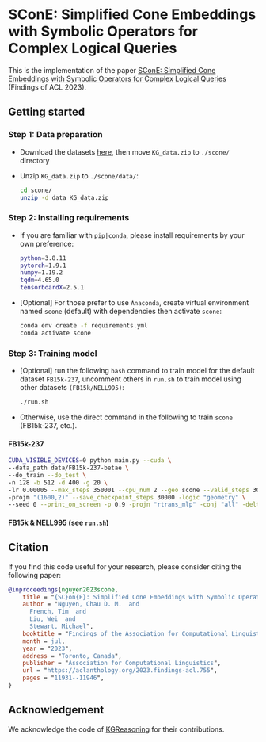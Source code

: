 # SConE: Simplified Cone Embeddings with Symbolic Operators for Complex Logical Queries

This is the implementation of the paper
[SConE: Simplified Cone Embeddings with Symbolic Operators for Complex Logical Queries](https://aclanthology.org/2023.findings-acl.755) (Findings of ACL 2023).

## Getting started

### Step 1: Data preparation

- Download the datasets [here](http://snap.stanford.edu/betae/KG_data.zip), then move `KG_data.zip` to `./scone/` directory

- Unzip `KG_data.zip` to `./scone/data/`:

  ```bash
  cd scone/
  unzip -d data KG_data.zip
  ```

### Step 2: Installing requirements

- If you are familiar with `pip|conda`, please install requirements by your own preference:

  ```bash
  python=3.8.11
  pytorch=1.9.1
  numpy=1.19.2
  tqdm=4.65.0
  tensorboardX=2.5.1
  ```

- [Optional] For those prefer to use `Anaconda`, create virtual environment
  named `scone` (default) with dependencies then activate `scone`:

  ```bash
  conda env create -f requirements.yml
  conda activate scone
  ```

### Step 3: Training model

- [Optional] run the following `bash` command to train model for the default dataset `FB15k-237`, uncomment others in `run.sh` to train model using other datasets `(FB15k/NELL995)`:

  ```bash
  ./run.sh
  ```

- Otherwise, use the direct command in the following to train
  `scone` (FB15k-237, etc.).

#### FB15k-237

```bash
CUDA_VISIBLE_DEVICES=0 python main.py --cuda \
--data_path data/FB15k-237-betae \
--do_train --do_test \
-n 128 -b 512 -d 400 -g 20 \
-lr 0.00005 --max_steps 350001 --cpu_num 2 --geo scone --valid_steps 30000 \
-projm "(1600,2)" --save_checkpoint_steps 30000 -logic "geometry" \
--seed 0 --print_on_screen -p 0.9 -projn "rtrans_mlp" -conj "all" -delta 0.5
```

#### FB15k & NELL995 (see `run.sh`)

## Citation

If you find this code useful for your research, please consider citing the following paper:

```bib
@inproceedings{nguyen2023scone,
    title = "{SC}on{E}: Simplified Cone Embeddings with Symbolic Operators for Complex Logical Queries",
    author = "Nguyen, Chau D. M.  and
      French, Tim  and
      Liu, Wei  and
      Stewart, Michael",
    booktitle = "Findings of the Association for Computational Linguistics: ACL 2023",
    month = jul,
    year = "2023",
    address = "Toronto, Canada",
    publisher = "Association for Computational Linguistics",
    url = "https://aclanthology.org/2023.findings-acl.755",
    pages = "11931--11946",
}
```

## Acknowledgement

We acknowledge the code of [KGReasoning](https://github.com/snap-stanford/KGReasoning) for their contributions.
